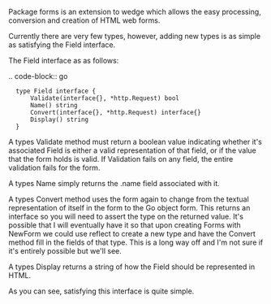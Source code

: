 Package forms is an extension to wedge which allows the easy processing, conversion
and creation of HTML web forms.

Currently there are very few types, however, adding new types is as simple as satisfying
the Field interface.

The Field interface as as follows:

  .. code-block:: go 

      type Field interface {
      	  Validate(interface{}, *http.Request) bool
	      Name() string
          Convert(interface{}, *http.Request) interface{}
          Display() string
      }

A types Validate method must return a boolean value indicating whether it's associated
Field is either a valid representation of that field, or if the value that the form
holds is valid. If Validation fails on any field, the entire validation fails for the
form.

A types Name simply returns the .name field associated with it.

A types Convert method uses the form again to change from the textual representation
of itself in the form to the Go object form. This returns an interface so you will
need to assert the type on the returned value. It's possible that I will eventually
have it so that upon creating Forms with NewForm we could use reflect to create a new
type and have the Convert method fill in the fields of that type. This is a long way
off and I'm not sure if it's entirely possible but we'll see.

A types Display returns a string of how the Field should be represented in HTML.

As you can see, satisfying this interface is quite simple.